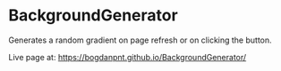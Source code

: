 # BackgroundGenerator
Generates a random gradient on page refresh or on clicking the button.

Live page at: https://bogdanpnt.github.io/BackgroundGenerator/
